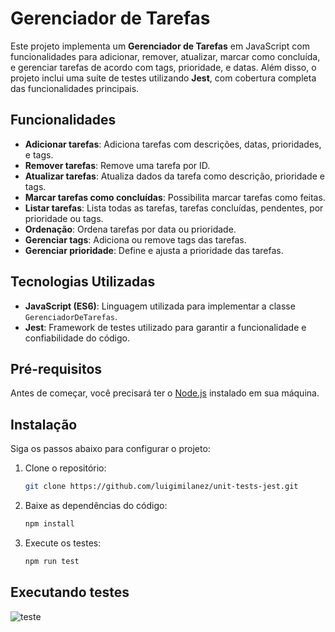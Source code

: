 # Gerenciador de Tarefas

Este projeto implementa um **Gerenciador de Tarefas** em JavaScript com funcionalidades para adicionar, remover, atualizar, marcar como concluída, e gerenciar tarefas de acordo com tags, prioridade, e datas. Além disso, o projeto inclui uma suíte de testes utilizando **Jest**, com cobertura completa das funcionalidades principais.

## Funcionalidades

- **Adicionar tarefas**: Adiciona tarefas com descrições, datas, prioridades, e tags.
- **Remover tarefas**: Remove uma tarefa por ID.
- **Atualizar tarefas**: Atualiza dados da tarefa como descrição, prioridade e tags.
- **Marcar tarefas como concluídas**: Possibilita marcar tarefas como feitas.
- **Listar tarefas**: Lista todas as tarefas, tarefas concluídas, pendentes, por prioridade ou tags.
- **Ordenação**: Ordena tarefas por data ou prioridade.
- **Gerenciar tags**: Adiciona ou remove tags das tarefas.
- **Gerenciar prioridade**: Define e ajusta a prioridade das tarefas.

## Tecnologias Utilizadas

- **JavaScript (ES6)**: Linguagem utilizada para implementar a classe `GerenciadorDeTarefas`.
- **Jest**: Framework de testes utilizado para garantir a funcionalidade e confiabilidade do código.

## Pré-requisitos

Antes de começar, você precisará ter o [Node.js](https://nodejs.org/en/) instalado em sua máquina.

## Instalação

Siga os passos abaixo para configurar o projeto:

1. Clone o repositório:

   ```bash
   git clone https://github.com/luigimilanez/unit-tests-jest.git
2. Baixe as dependências do código:

   ```bash
   npm install
3. Execute os testes:

   ```bash
   npm run test
   
## Executando testes
![teste](https://github.com/user-attachments/assets/5d15c4be-bc11-4262-ac59-e14b3f1fbeca)
